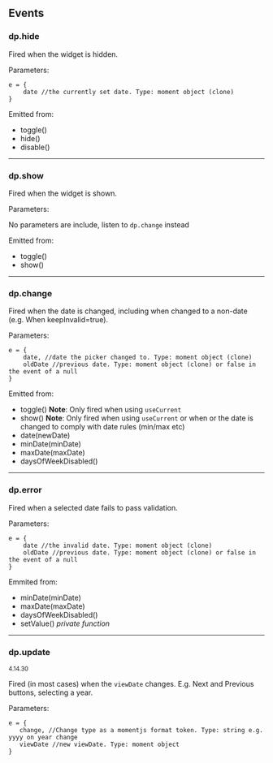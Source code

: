 ## Events

### dp.hide

Fired when the widget is hidden.

Parameters:

```
e = {
    date //the currently set date. Type: moment object (clone)
}
```

Emitted from:

* toggle()
* hide()
* disable()

----------------------

### dp.show

Fired when the widget is shown.

Parameters:

No parameters are include, listen to `dp.change` instead

Emitted from:

* toggle()
* show()

----------------------

### dp.change

Fired when the date is changed, including when changed to a non-date (e.g. When keepInvalid=true).

Parameters:

```
e = {
    date, //date the picker changed to. Type: moment object (clone)
    oldDate //previous date. Type: moment object (clone) or false in the event of a null
}
```

Emitted from:

* toggle() **Note**: Only fired when using `useCurrent`
* show() **Note**: Only fired when using `useCurrent` or when or the date is changed to comply with date rules (min/max etc)
* date(newDate)
* minDate(minDate)
* maxDate(maxDate)
* daysOfWeekDisabled()

----------------------

### dp.error

Fired when a selected date fails to pass validation.

Parameters:

```
e = {
    date //the invalid date. Type: moment object (clone)
    oldDate //previous date. Type: moment object (clone) or false in the event of a null
}
```

Emmited from:

* minDate(minDate)
* maxDate(maxDate)
* daysOfWeekDisabled()
* setValue() *private function*

----------------------

### dp.update

<small>4.14.30</small>

Fired (in most cases) when the `viewDate` changes. E.g. Next and Previous buttons, selecting a year.

Parameters:

```
e = {
   change, //Change type as a momentjs format token. Type: string e.g. yyyy on year change
   viewDate //new viewDate. Type: moment object
}
```
